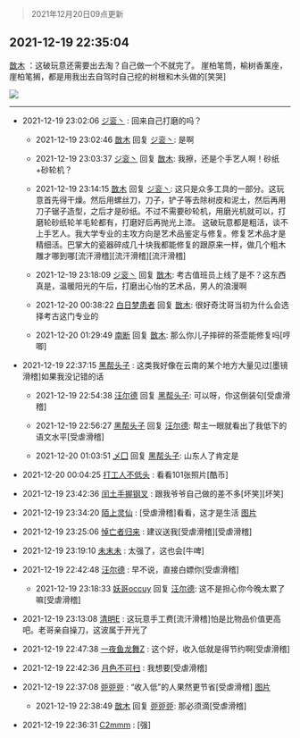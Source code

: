 > 2021年12月20日09点更新
<link rel="stylesheet" href="https://cdn.jsdelivr.net/gh/taotie6/sampleJSON@main/css/photo_show.css">
<meta name="referrer" content="no-referrer" />


 ## 2021-12-19 22:35:04 

 [㪚木](https://www.coolapk.com/feed/32238260?shareKey=MDEzNTVhMmUwOTI1NjFiZjQ4MjM~) ：这破玩意还需要出去淘？自己做一个不就完了。
崖柏笔筒，榆树香薰座，崖柏笔搁，都是用我出去自驾时自己挖的树根和木头做的[笑哭] 

<div class="album">
<img class="img-item" src="http://image.coolapk.com/feed/2021/1219/22/1081091_1b7d8b8f_4503_388_926@1620x2160.jpeg" />
</div>

 ------- 

- 2021-12-19 23:02:06 [ジ衮丶](uid=494451) : 回来自己打磨的吗？ 

    - 2021-12-19 23:02:46 [㪚木](uid=1081091) 回复 [ジ衮丶](uid=494451): 是啊 

    - 2021-12-19 23:03:37 [ジ衮丶](uid=494451) 回复 [㪚木](uid=1081091): 我擦，还是个手艺人啊！砂纸+砂轮机？ 

    - 2021-12-19 23:14:15 [㪚木](uid=1081091) 回复 [ジ衮丶](uid=494451): 这只是众多工具的一部分。这玩意首先得干燥。然后用螺丝刀，刀子，铲子等去除树皮和泥土，然后再用刀子锯子造型，之后才是砂纸。不过不需要砂轮机，用磨光机就可以，打磨轮砂纸轮羊毛轮都有，打磨好后再抛光上漆。
这破玩意都是粗活，谈不上手艺人。我大学专业的主攻方向是艺术品鉴定与修复<!--break-->。修复艺术品才是精细活。巴掌大的瓷器碎成几十块我都能修复的跟原来一样，做几个粗木雕才哪到哪[流汗滑稽][流汗滑稽][流汗滑稽] 

    - 2021-12-19 23:18:09 [ジ衮丶](uid=494451) 回复 [㪚木](uid=1081091): 考古值班员上线了是不？这东西真是，温暖阳光的午后，打磨出心怡的艺术品，男人的浪漫啊 

    - 2021-12-20 00:38:22 [白日梦患者](uid=533502) 回复 [㪚木](uid=1081091): 很好奇沈哥当初为什么会选择考古这门专业的 

    - 2021-12-20 01:29:49 [南断](uid=1225983) 回复 [㪚木](uid=1081091): 那么你儿子摔碎的茶壶能修复吗[哼唧] 

- 2021-12-19 22:37:15 [黑帮头子](uid=2838832) : 这类我好像在云南的某个地方大量见过[墨镜滑稽]如果我没记错的话 

    - 2021-12-19 22:54:38 [汪尔德](uid=1595236) 回复 [黑帮头子](uid=2838832): 可以呀，你这倒装句[受虐滑稽] 

    - 2021-12-19 22:56:27 [黑帮头子](uid=2838832) 回复 [汪尔德](uid=1595236): 帮主一眼就看出了我低下的语文水平[受虐滑稽] 

    - 2021-12-20 01:03:51 [乄囗](uid=759206) 回复 [黑帮头子](uid=2838832): 山东人了肯定是 

- 2021-12-20 00:04:25 [打工人不低头](uid=1398190) : 看看101张照片[酷币] 

- 2021-12-19 23:42:36 [闰土手握钢叉](uid=3177928) : 跟我爷爷自己做的差不多[坏笑][坏笑] 

- 2021-12-19 23:34:20 [陌上灵仙](uid=3187911) : [受虐滑稽]看看，这才是生活 [图片](http://image.coolapk.com/feed/2021/1219/23/3187911_010b3211_8059_3308_626@426x370.jpeg)

- 2021-12-19 23:25:06 [悼亡者归来](uid=2627573) : 建议送我[受虐滑稽][受虐滑稽] 

- 2021-12-19 23:19:10 [未末未](uid=3823482) : 太强了，这也会[牛啤] 

- 2021-12-19 22:42:48 [汪尔德](uid=1595236) : 早不说，直接白嫖你[受虐滑稽] 

    - 2021-12-19 23:18:33 [妖哥occuy](uid=1388591) 回复 [汪尔德](uid=1595236): 这不是担心你今晚太累了嘛[受虐滑稽] 

- 2021-12-19 23:13:08 [清明E](uid=1792072) : 这玩意手工费[流汗滑稽]怕是比物品价值更高吧。老哥亲自操刀，这波属于开光了 

- 2021-12-19 22:47:38 [一夜鱼龙舞Z](uid=2440130) : 这个好，收入低就是得节约啊[受虐滑稽] 

- 2021-12-19 22:42:36 [月色不可扫](uid=3639201) : 我想要[受虐滑稽] 

- 2021-12-19 22:37:08 [戼戼戼](uid=4044548) : “收入低”的人果然更节省[受虐滑稽] [图片](http://image.coolapk.com/feed/2021/1219/22/4044548_193167d6_4627_0842_977@1080x2400.jpeg)

    - 2021-12-19 22:38:49 [㪚木](uid=1081091) 回复 [戼戼戼](uid=4044548): 那必须滴[受虐滑稽] 

- 2021-12-19 22:36:31 [C2mmm](uid=2697120) : [强] 

